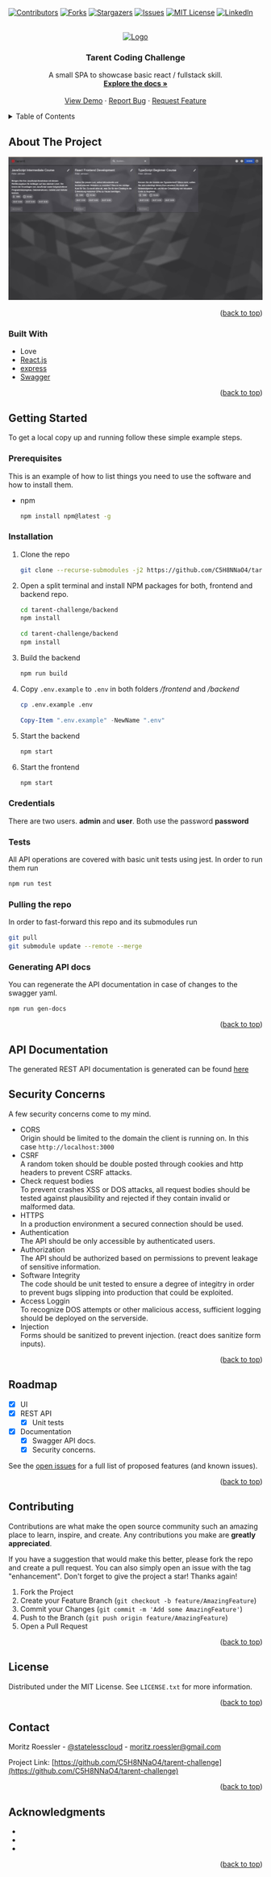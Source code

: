<div id="top"></div>
<!--
*** Thanks for checking out the Best-README-Template. If you have a suggestion
*** that would make this better, please fork the repo and create a pull request
*** or simply open an issue with the tag "enhancement".
*** Don't forget to give the project a star!
*** Thanks again! Now go create something AMAZING! :D
-->



<!-- PROJECT SHIELDS -->
<!--
*** I'm using markdown "reference style" links for readability.
*** Reference links are enclosed in brackets [ ] instead of parentheses ( ).
*** See the bottom of this document for the declaration of the reference variables
*** for contributors-url, forks-url, etc. This is an optional, concise syntax you may use.
*** https://www.markdownguide.org/basic-syntax/#reference-style-links
-->
[![Contributors][contributors-shield]][contributors-url]
[![Forks][forks-shield]][forks-url]
[![Stargazers][stars-shield]][stars-url]
[![Issues][issues-shield]][issues-url]
[![MIT License][license-shield]][license-url]
[![LinkedIn][linkedin-shield]][linkedin-url]



<!-- PROJECT LOGO -->
<br />
<div align="center">
  <a href="https://github.com/C5H8NNaO4/tarent-challenge">
    <img src="https://www.tarent.de/wp-content/uploads/dark.svg" alt="Logo" width="80" height="80">
  </a>

<h3 align="center">Tarent Coding Challenge</h3>

  <p align="center">
    A small SPA to showcase basic react / fullstack skill.
    <br />
    <a href="https://github.com/C5H8NNaO4/tarent-challenge"><strong>Explore the docs »</strong></a>
    <br />
    <br />
    <a href="https://github.com/C5H8NNaO4/tarent-challenge">View Demo</a>
    ·
    <a href="https://github.com/C5H8NNaO4/tarent-challenge/issues">Report Bug</a>
    ·
    <a href="https://github.com/C5H8NNaO4/tarent-challenge/issues">Request Feature</a>
  </p>
</div>



<!-- TABLE OF CONTENTS -->
<details>
  <summary>Table of Contents</summary>
  <ol>
    <li>
      <a href="#about-the-project">About The Project</a>
      <ul>
        <li><a href="#built-with">Built With</a></li>
      </ul>
    </li>
    <li>
      <a href="#getting-started">Getting Started</a>
      <ul>
        <li><a href="#prerequisites">Prerequisites</a></li>
        <li><a href="#installation">Installation</a></li>
      </ul>
    </li>
    <li><a href="#usage">Usage</a></li>
    <li><a href="#roadmap">Roadmap</a></li>
    <li><a href="#contributing">Contributing</a></li>
    <li><a href="#license">License</a></li>
    <li><a href="#contact">Contact</a></li>
    <li><a href="#acknowledgments">Acknowledgments</a></li>
  </ol>
</details>



<!-- ABOUT THE PROJECT -->
## About The Project

[![Product Name Screen Shot][product-screenshot]](http://localhost:3000)

<p align="right">(<a href="#top">back to top</a>)</p>

### Built With
* Love
* [React.js](https://reactjs.org/)
* [express](https://expressjs.com/)
* [Swagger](https://swagger.io/)

<p align="right">(<a href="#top">back to top</a>)</p>



<!-- GETTING STARTED -->
## Getting Started

To get a local copy up and running follow these simple example steps.

### Prerequisites

This is an example of how to list things you need to use the software and how to install them.
* npm
  ```sh
  npm install npm@latest -g
  ```

### Installation

1. Clone the repo
   ```sh
   git clone --recurse-submodules -j2 https://github.com/C5H8NNaO4/tarent-challenge.git
   ```
3. Open a split terminal and install NPM packages for both, frontend and backend repo.
   ```sh
   cd tarent-challenge/backend
   npm install
   ```
   ```sh
   cd tarent-challenge/backend
   npm install
   ```
4. Build the backend
   ```sh
   npm run build
   ```
5. Copy `.env.example` to `.env` in both folders */frontend* and */backend*
   ```sh
   cp .env.example .env
   ```
   ```powershell
   Copy-Item ".env.example" -NewName ".env"
   ```
6. Start the backend
   ```sh
   npm start
   ```
5. Start the frontend
   ```sh
   npm start
   ```

### Credentials
There are two users. **admin** and **user**. Both use the password **password**
### Tests

All API operations are covered with basic unit tests using jest. In order to run them run
```sh
npm run test
```

### Pulling the repo

In order to fast-forward this repo and its submodules run 
```sh
git pull
git submodule update --remote --merge
```

### Generating API docs

You can regenerate the API documentation in case of changes to the swagger yaml.
```sh
npm run gen-docs
```

<p align="right">(<a href="#top">back to top</a>)</p>



<!-- USAGE EXAMPLES -->
## API Documentation
The generated REST API documentation is generated can be found [here][api-docs]
## Security Concerns

A few security concerns come to my mind.  

* CORS  
Origin should be limited to the domain the client is running on. In this case `http://localhost:3000`
* CSRF  
A random token should be double posted through cookies and http headers to prevent CSRF attacks.
* Check request bodies  
To prevent crashes XSS or DOS attacks, all request bodies should be tested against plausibility and rejected if they contain invalid or malformed data.
* HTTPS  
In a production environment a secured connection should be used.
* Authentication  
The API should be only accessible by authenticated users.
* Authorization  
The API should be authorized based on permissions to prevent leakage of sensitive information.
* Software Integrity  
The code should be unit tested to ensure a degree of integitry in order to prevent bugs slipping into production that could be exploited.
* Access Loggin  
To recognize DOS attempts or other malicious access, sufficient logging should be deployed on the serverside.
* Injection  
Forms should be sanitized to prevent injection. (react does sanitize form inputs).


<p align="right">(<a href="#top">back to top</a>)</p>



<!-- ROADMAP -->
## Roadmap

- [X] UI
- [X] REST API
    - [X] Unit tests
- [X] Documentation
    - [X] Swagger API docs.
    - [X] Security concerns.

See the [open issues](https://github.com/C5H8NNaO4/tarent-challenge/issues) for a full list of proposed features (and known issues).

<p align="right">(<a href="#top">back to top</a>)</p>



<!-- CONTRIBUTING -->
## Contributing

Contributions are what make the open source community such an amazing place to learn, inspire, and create. Any contributions you make are **greatly appreciated**.

If you have a suggestion that would make this better, please fork the repo and create a pull request. You can also simply open an issue with the tag "enhancement".
Don't forget to give the project a star! Thanks again!

1. Fork the Project
2. Create your Feature Branch (`git checkout -b feature/AmazingFeature`)
3. Commit your Changes (`git commit -m 'Add some AmazingFeature'`)
4. Push to the Branch (`git push origin feature/AmazingFeature`)
5. Open a Pull Request

<p align="right">(<a href="#top">back to top</a>)</p>



<!-- LICENSE -->
## License

Distributed under the MIT License. See `LICENSE.txt` for more information.

<p align="right">(<a href="#top">back to top</a>)</p>



<!-- CONTACT -->
## Contact

Moritz Roessler - [@statelesscloud](https://twitter.com/statelesscloud) - moritz.roessler@gmail.com

Project Link: [https://github.com/C5H8NNaO4/tarent-challenge](https://github.com/C5H8NNaO4/tarent-challenge)

<p align="right">(<a href="#top">back to top</a>)</p>



<!-- ACKNOWLEDGMENTS -->
## Acknowledgments

* []()
* []()
* []()

<p align="right">(<a href="#top">back to top</a>)</p>



<!-- MARKDOWN LINKS & IMAGES -->
<!-- https://www.markdownguide.org/basic-syntax/#reference-style-links -->
[contributors-shield]: https://img.shields.io/github/contributors/C5H8NNaO4/tarent-challenge.svg?style=for-the-badge
[contributors-url]: https://github.com/C5H8NNaO4/tarent-challenge/graphs/contributors
[forks-shield]: https://img.shields.io/github/forks/C5H8NNaO4/tarent-challenge.svg?style=for-the-badge
[forks-url]: https://github.com/C5H8NNaO4/tarent-challenge/network/members
[stars-shield]: https://img.shields.io/github/stars/C5H8NNaO4/tarent-challenge.svg?style=for-the-badge
[stars-url]: https://github.com/C5H8NNaO4/tarent-challenge/stargazers
[issues-shield]: https://img.shields.io/github/issues/C5H8NNaO4/tarent-challenge.svg?style=for-the-badge
[issues-url]: https://github.com/C5H8NNaO4/tarent-challenge/issues
[license-shield]: https://img.shields.io/github/license/C5H8NNaO4/tarent-challenge.svg?style=for-the-badge
[license-url]: https://github.com/C5H8NNaO4/tarent-challenge/blob/master/LICENSE.txt
[linkedin-url]: https://linkedin.com/in/moritz-roessler-666b18175
[linkedin-shield]: https://img.shields.io/badge/-LinkedIn-black.svg?style=for-the-badge&logo=linkedin&colorB=555

[api-docs]: https://c5h8nnao4.github.io/tarent-challenge/docs/index.html
[product-screenshot]: images/screenshot.jpg